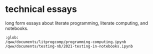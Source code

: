 # technical essays

long form essays about literate programming, literate computing, and notebooks.

```{toctree} 
:glob:
/qww/documents/litprogcomp/programming-computing.ipynb
/qww/documents/testing-nb/2021-testing-in-notebooks.ipynb
```

